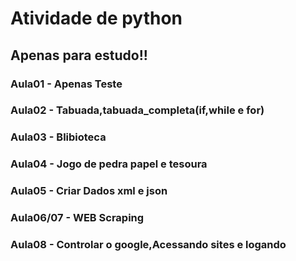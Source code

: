 # Atividade de python
## Apenas para estudo!!
### Aula01 - Apenas Teste
### Aula02 - Tabuada,tabuada_completa(if,while e for)
### Aula03 - Blibioteca
### Aula04 - Jogo de pedra papel e tesoura
### Aula05 - Criar Dados xml e json
### Aula06/07 - WEB Scraping
### Aula08 - Controlar o google,Acessando sites e logando
#


